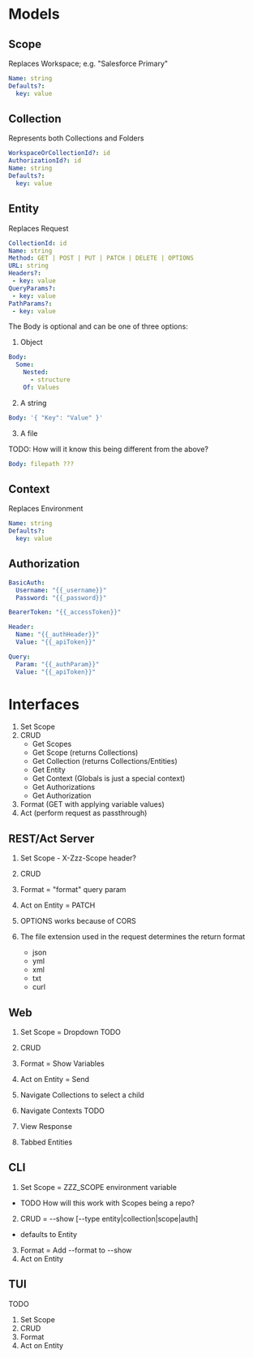 # Models

## Scope

Replaces Workspace; e.g. "Salesforce Primary"

```yml
Name: string
Defaults?:
  key: value
```

## Collection

Represents both Collections and Folders

```yml
WorkspaceOrCollectionId?: id
AuthorizationId?: id
Name: string
Defaults?:
  key: value
```

## Entity

Replaces Request

```yml
CollectionId: id
Name: string
Method: GET | POST | PUT | PATCH | DELETE | OPTIONS
URL: string
Headers?:
 - key: value
QueryParams?:
 - key: value
PathParams?:
 - key: value
```

The Body is optional and can be one of three options:

1. Object

```yml
Body:
  Some:
    Nested:
      - structure
    Of: Values
```

2. A string

```yml
Body: '{ "Key": "Value" }'
```

3. A file

TODO: How will it know this being different from the above?

```yml
Body: filepath ???
```

## Context

Replaces Environment

```yml
Name: string
Defaults?:
  key: value
```

## Authorization

```yml
BasicAuth:
  Username: "{{_username}}"
  Password: "{{_password}}"
```
```yml
BearerToken: "{{_accessToken}}"
```
```yml
Header:
  Name: "{{_authHeader}}"
  Value: "{{_apiToken}}"
```
```yml
Query:
  Param: "{{_authParam}}"
  Value: "{{_apiToken}}"
```

# Interfaces

1. Set Scope
2. CRUD
    - Get Scopes
    - Get Scope (returns Collections)
    - Get Collection (returns Collections/Entities)
    - Get Entity
    - Get Context (Globals is just a special context)
    - Get Authorizations
    - Get Authorization
3. Format (GET with applying variable values)
4. Act (perform request as passthrough)

## REST/Act Server

1. Set Scope - X-Zzz-Scope header?
2. CRUD
3. Format = "format" query param
4. Act on Entity = PATCH

1. OPTIONS works because of CORS
2. The file extension used in the request determines the return format
    - json
    - yml
    - xml
    - txt
    - curl

## Web

1. Set Scope = Dropdown TODO
2. CRUD
3. Format = Show Variables
4. Act on Entity = Send

1. Navigate Collections to select a child
2. Navigate Contexts TODO
3. View Response
4. Tabbed Entities


## CLI

1. Set Scope = ZZZ_SCOPE environment variable
  - TODO How will this work with Scopes being a repo?
2. CRUD = --show [--type entity|collection|scope|auth] <id>
  - defaults to Entity
3. Format = Add --format to --show
4. Act on Entity



## TUI

TODO

1. Set Scope
2. CRUD
3. Format
4. Act on Entity
